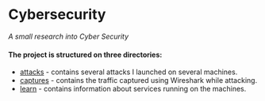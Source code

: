 # Cybersecurity  

*A small research into Cyber Security*  

#### The project is structured on three directories:

* [attacks](https://github.com/Dani780-C/Cybersecurity/tree/main/attacks) - contains several attacks I launched on several machines.  
* [captures](https://github.com/Dani780-C/Cybersecurity/tree/main/captures) - contains the traffic captured using Wireshark while attacking.  
* [learn](https://github.com/Dani780-C/Cybersecurity/tree/main/learn) - contains information about services running on the machines.  
  

